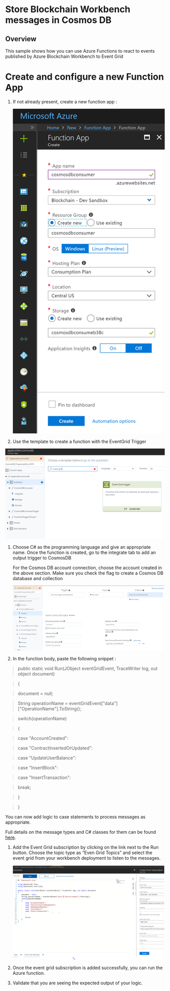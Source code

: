 Store Blockchain Workbench messages in Cosmos DB 
=================================================

Overview
--------

This sample shows how you can use Azure Functions to react to events published
by Azure Blockchain Workbench to Event Grid

Create and configure a new Function App
=======================================

1.  If not already present, create a new function app :

    ![](media/3f09e843716df586fa78f923da898cf7.png)

2.  Use the template to create a function with the EventGrid Trigger

![](media/d20878cde659502b57581214f73c52d3.png)

1.  Choose C\# as the programming language and give an appropriate name. Once
    the function is created, go to the integrate tab to add an output trigger to
    CosmosDB

    For the Cosmos DB account connection, choose the account created in the
    above section. Make sure you check the flag to create a Cosmos DB database
    and collection

    ![](media/84c43d8d0f72beb3d81d62f0e6bbf81e.png)

2.  In the function body, paste the following snippet :

>   public static void Run(JObject eventGridEvent, TraceWriter log, out object
>   document)

>   {

>   document = null;

>   String operationName = eventGridEvent["data"]["OperationName"].ToString();

>   switch(operationName)

>   {

>   case "AccountCreated":

>   case "ContractInsertedOrUpdated":

>   case "UpdateUserBalance":

>   case "InsertBlock":

>   case "InsertTransaction":

>   break;

>   }

>   }

You can now add logic to case statements to process messages as appropriate.

Full details on the message types and C\# classes for them can be found
[here](https://docs.microsoft.com/en-us/azure/blockchain-workbench/blockchain-workbench-messages-overview).

1.  Add the Event Grid subscription by clicking on the link next to the Run
    button. Choose the topic type as “Even Grid Topics” and select the event
    grid from your workbench deployment to listen to the messages.

    ![](media/8e1c62de958cfdd7fba0ffe616260521.png)

2.  Once the event grid subscription is added successfully, you can run the
    Azure function.

3.  Validate that you are seeing the expected output of your logic.
